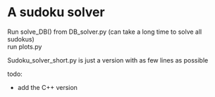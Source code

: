 # A sudoku solver
Run solve\_DB() from DB\_solver.py (can take a long time to solve all sudokus)  
run plots.py  

Sudoku\_solver\_short.py is just a version with as few lines as possible  

todo:
 - add the C++ version
